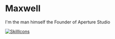 # Maxwell

I'm the man himself the Founder of Aperture Studio

[![SkillIcons](https://skillicons.dev/icons?i=lua,C,CPP,php)](https://skillicons.dev)<br/>
